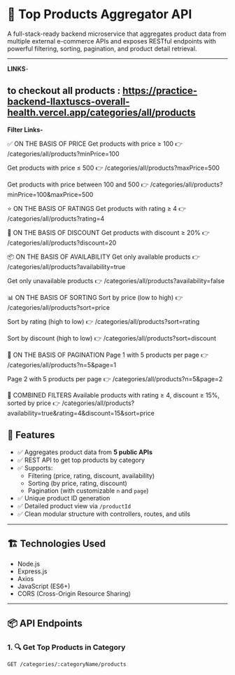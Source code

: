 # 🛒 Top Products Aggregator API

A full-stack-ready backend microservice that aggregates product data from multiple external e-commerce APIs and exposes RESTful endpoints with powerful filtering, sorting, pagination, and product detail retrieval.

---

**LINKS**-
## to checkout all products : https://practice-backend-llaxtuscs-overall-health.vercel.app/categories/all/products

**Filter Links-**

✅ ON THE BASIS OF PRICE
Get products with price ≥ 100
👉 /categories/all/products?minPrice=100

Get products with price ≤ 500
👉 /categories/all/products?maxPrice=500

Get products with price between 100 and 500
👉 /categories/all/products?minPrice=100&maxPrice=500

⭐ ON THE BASIS OF RATINGS
Get products with rating ≥ 4
👉 /categories/all/products?rating=4

🎁 ON THE BASIS OF DISCOUNT
Get products with discount ≥ 20%
👉 /categories/all/products?discount=20

📦 ON THE BASIS OF AVAILABILITY
Get only available products
👉 /categories/all/products?availability=true

Get only unavailable products
👉 /categories/all/products?availability=false

📊 ON THE BASIS OF SORTING
Sort by price (low to high)
👉 /categories/all/products?sort=price

Sort by rating (high to low)
👉 /categories/all/products?sort=rating

Sort by discount (high to low)
👉 /categories/all/products?sort=discount

📄 ON THE BASIS OF PAGINATION
Page 1 with 5 products per page
👉 /categories/all/products?n=5&page=1

Page 2 with 5 products per page
👉 /categories/all/products?n=5&page=2

🔗 COMBINED FILTERS
Available products with rating ≥ 4, discount ≥ 15%, sorted by price
👉 /categories/all/products?availability=true&rating=4&discount=15&sort=price






## 🚀 Features

- ✅ Aggregates product data from **5 public APIs**
- ✅ REST API to get top products by category
- ✅ Supports:
  - Filtering (price, rating, discount, availability)
  - Sorting (by price, rating, discount)
  - Pagination (with customizable `n` and `page`)
- ✅ Unique product ID generation
- ✅ Detailed product view via `/productId`
- ✅ Clean modular structure with controllers, routes, and utils

---

## 🏗️ Technologies Used

- Node.js
- Express.js
- Axios
- JavaScript (ES6+)
- CORS (Cross-Origin Resource Sharing)

---

## 📦 API Endpoints

### 1. 🔍 Get Top Products in Category

```http
GET /categories/:categoryName/products

